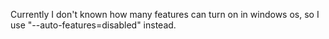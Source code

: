 Currently I don't known how many features can turn on in windows os, so I use "--auto-features=disabled" instead.